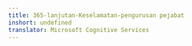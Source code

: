 ```yaml
---
title: 365-lanjutan-Keselamatan-pengurusan pejabat
inshort: undefined
translator: Microsoft Cognitive Services
---
```




